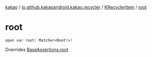 [kakao](../../index.md) / [io.github.kakaoandroid.kakao.recycler](../index.md) / [KRecyclerItem](index.md) / [root](./root.md)

# root

`open var root: Matcher<Root!>!`

Overrides [BaseAssertions.root](../../io.github.kakaoandroid.kakao.common.assertions/-base-assertions/root.md)

